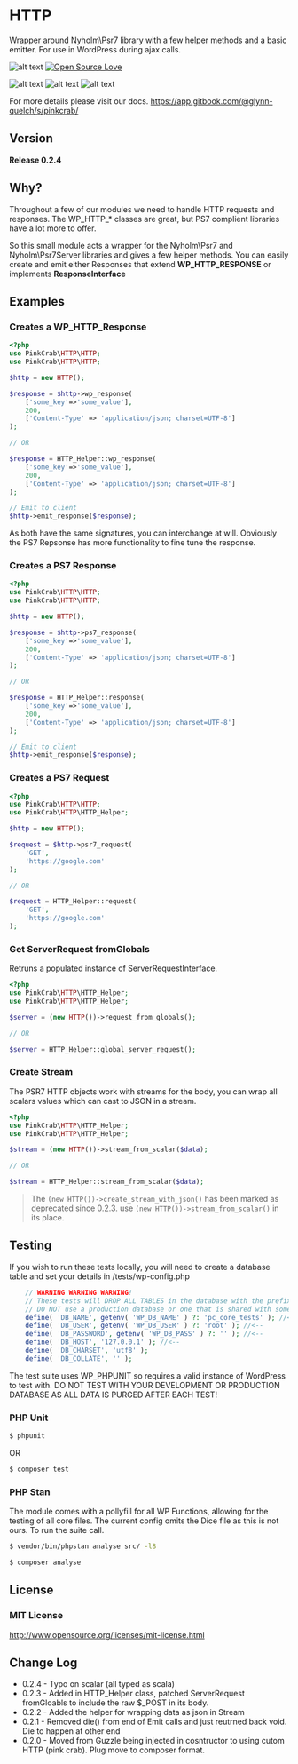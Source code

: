 # HTTP
Wrapper around Nyholm\Psr7 library with a few helper methods and a basic emitter. For use in WordPress during ajax calls.


![alt text](https://img.shields.io/badge/Current_Version-0.2.4-yellow.svg?style=flat " ") 
[![Open Source Love](https://badges.frapsoft.com/os/mit/mit.svg?v=102)](https://github.com/ellerbrock/open-source-badge/)

![alt text](https://img.shields.io/badge/PHPStan-level%208-brightgreen.svg?style=flat " ") 
![alt text](https://img.shields.io/badge/PHPUnit-PASSING-brightgreen.svg?style=flat " ") 
![alt text](https://img.shields.io/badge/PHCBF-WP_Extra-brightgreen.svg?style=flat " ") 

For more details please visit our docs.
https://app.gitbook.com/@glynn-quelch/s/pinkcrab/

## Version ##
**Release 0.2.4**

## Why? ##
Throughout a few of our modules we need to handle HTTP requests and responses. The WP_HTTP_* classes are great, but PS7 complient libraries have a lot more to offer.

So this small module acts a wrapper for the Nyholm\Psr7 and Nyholm\Psr7Server libraries and gives a few helper methods. You can easily create and emit either Responses that extend **WP_HTTP_RESPONSE** or implements **ResponseInterface**

## Examples ##

### Creates a WP_HTTP_Response

```php
<?php
use PinkCrab\HTTP\HTTP;
use PinkCrab\HTTP\HTTP;

$http = new HTTP();

$response = $http->wp_response(
    ['some_key'=>'some_value'], 
    200, 
    ['Content-Type' => 'application/json; charset=UTF-8']
);

// OR 

$response = HTTP_Helper::wp_response(
    ['some_key'=>'some_value'], 
    200, 
    ['Content-Type' => 'application/json; charset=UTF-8']
);

// Emit to client
$http->emit_response($response);

```

As both have the same signatures, you can interchange at will. Obviously the PS7 Repsonse has more functionality to fine tune the response.

### Creates a PS7 Response

```php
<?php
use PinkCrab\HTTP\HTTP;
use PinkCrab\HTTP\HTTP;

$http = new HTTP();

$response = $http->ps7_response(
    ['some_key'=>'some_value'], 
    200, 
    ['Content-Type' => 'application/json; charset=UTF-8']
);

// OR 

$response = HTTP_Helper::response(
    ['some_key'=>'some_value'], 
    200, 
    ['Content-Type' => 'application/json; charset=UTF-8']
);

// Emit to client
$http->emit_response($response);

```

### Creates a PS7 Request

```php
<?php
use PinkCrab\HTTP\HTTP;
use PinkCrab\HTTP\HTTP_Helper;

$http = new HTTP();

$request = $http->psr7_request(
    'GET',
    'https://google.com'
);

// OR 

$request = HTTP_Helper::request(
    'GET',
    'https://google.com'
);

```

### Get ServerRequest fromGlobals
Retruns a populated instance of ServerRequestInterface.

```php
<?php
use PinkCrab\HTTP\HTTP_Helper;
use PinkCrab\HTTP\HTTP_Helper;

$server = (new HTTP())->request_from_globals();

// OR 

$server = HTTP_Helper::global_server_request();

```

### Create Stream
The PSR7 HTTP objects work with streams for the body, you can wrap all scalars values which can cast to JSON in a stream.

```php
<?php
use PinkCrab\HTTP\HTTP_Helper;
use PinkCrab\HTTP\HTTP_Helper;

$stream = (new HTTP())->stream_from_scalar($data);

// OR 

$stream = HTTP_Helper::stream_from_scalar($data);

```
> The ````(new HTTP())->create_stream_with_json()```` has been marked as deprecated since 0.2.3. use ````(new HTTP())->stream_from_scalar()```` in its place.

## Testing ##

If you wish to run these tests locally, you will need to create a database table and set your details in /tests/wp-config.php

````php
    // WARNING WARNING WARNING!
    // These tests will DROP ALL TABLES in the database with the prefix named below.
    // DO NOT use a production database or one that is shared with something else.
    define( 'DB_NAME', getenv( 'WP_DB_NAME' ) ?: 'pc_core_tests' ); //<--
    define( 'DB_USER', getenv( 'WP_DB_USER' ) ?: 'root' ); //<--
    define( 'DB_PASSWORD', getenv( 'WP_DB_PASS' ) ?: '' ); //<--
    define( 'DB_HOST', '127.0.0.1' ); //<--
    define( 'DB_CHARSET', 'utf8' );
    define( 'DB_COLLATE', '' );
````

The test suite uses WP_PHPUNIT so requires a valid instance of WordPress to test with. DO NOT TEST WITH YOUR DEVELOPMENT OR PRODUCTION DATABASE AS ALL DATA IS PURGED AFTER EACH TEST!

### PHP Unit ###

````bash
$ phpunit
````
OR
````bash 
$ composer test
````

### PHP Stan ###
The module comes with a pollyfill for all WP Functions, allowing for the testing of all core files. The current config omits the Dice file as this is not ours. To run the suite call.
````bash 
$ vendor/bin/phpstan analyse src/ -l8 
````
````bash 
$ composer analyse
````

## License ##

### MIT License ###
http://www.opensource.org/licenses/mit-license.html  

## Change Log ##
* 0.2.4 - Typo on scalar (all typed as scala)
* 0.2.3 - Added in HTTP_Helper class, patched ServerRequest fromGloabls to include the raw $_POST in its body. 
* 0.2.2 - Added the helper for wrapping data as json in Stream
* 0.2.1 - Removed die() from end of Emit calls and just reutrned back void. Die to happen at other end
* 0.2.0 - Moved from Guzzle being injected in cosntructor to using cutom HTTP (pink crab). Plug move to composer format.
